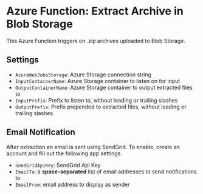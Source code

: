 # Azure Function: Extract Archive in Blob Storage

This Azure Function triggers on .zip archives uploaded to Blob Storage.

## Settings
- `AzureWebJobsStorage`: Azure Storage connection string
- `InputContainerName`: Azure Storage container to listen on for input
- `OutputContainerName`: Azure Storage container to output extracted files to
- `InputPrefix`: Prefix to listen to, without leading or trailing slashes
- `OutputPrefix`: Prefix prepended to extracted files, without leading or trailing slashes

## Email Notification
After extraction an email is sent using SendGrid. To enable, create an account and fill out the following app settings.  
- `SendGridApiKey`: SendGrid Api Key
- `EmailTo`: a **space-separated** list of email addresses to send notifications to
- `EmailFrom`: email address to display as sender